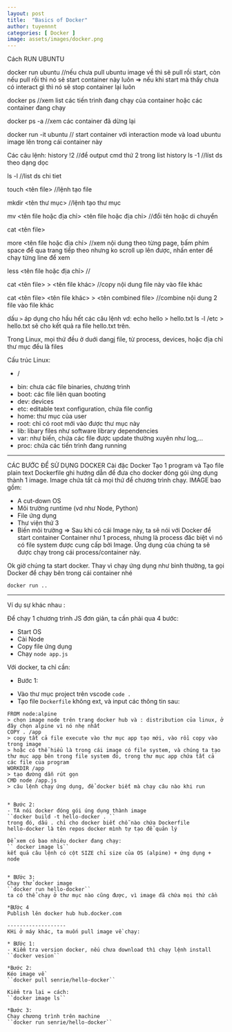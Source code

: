 ```yaml
---
layout: post
title:  "Basics of Docker"
author: tuyennnt
categories: [ Docker ]
image: assets/images/docker.png
---
```



Cách RUN UBUNTU 

docker  run ubuntu
 //nếu chưa pull ubuntu image về thì sẽ pull rồi start, còn nếu pull rồi thì nó sẽ start container này luôn 
 => nếu khi start mà thấy chưa có interact gì thì nó sẽ stop container lại luôn
 
 docker ps
 //xem list các tiến trình đang chạy của container hoặc các container đang chạy 
 
 docker ps -a
 //xem các container đã dừng lại
 
 docker run -it ubuntu
 // start container với interaction mode và load ubuntu image lên trong cái container này
 
 Các câu lệnh:
 history
 !2 //để output cmd thứ 2 trong list history
 ls -1 
 //líst ds theo dạng dọc
 
 ls -l 
 //list ds chi tiet
 
 touch <tên file>
 //lệnh tạo file
 
 mkdir <tên thư mục>
 //lệnh tạo thư mục
 
 mv <tên file hoặc địa chỉ> <tên file hoặc địa chỉ>
 //đổi tên hoặc di chuyển
 
 cat <tên file>
 
 more <tên file hoặc địa chỉ>
 //xem nội dung theo từng page, bấm phím space để qua trang tiếp theo nhưng ko scroll up lên được, nhấn enter để chạy từng line để xem
 
 less <tên file hoặc địa chỉ>
 //

cat <tên file> > <tên file khác>
//copy nội dung file này vào file khác

cat <tên file> <tên file khác> > <tên combined file>
//combine nội dung 2 file vào file khác

dấu ``>`` áp dụng cho hầu hết các câu lệnh
vd: echo hello > hello.txt
ls -l /etc > hello.txt
sẽ cho kết quả ra file hello.txt trên.


 Trong Linux, mọi thứ đều ở duới dangj file, từ process, devices, hoặc địa chỉ thư mục đều là files
 
 Cấu trúc Linux:
 - /
 + bin: chưa các file binaries, chương trình
 + boot: các file liên quan booting
 + dev: devices
 + etc: editable text configuration, chứa file config
 + home: thư mục của user
 + root: chỉ có root mới vào được thư mục này
 + lib: libary files như software library dependencies 
 + var: như biến, chứa các file được update thường xuyên như log,...
 + proc: chứa các tiến trình đang running
 
 -------------------
 
 CÁC BƯỚC ĐỂ SỬ DỤNG DOCKER
 Cài đặc Docker
 Tạo 1 program và Tạo file plain text Dockerfile ghi hướng dẫn để đưa cho docker đóng gói ứng dụng thành 1 image. Image chứa tất cả mọi thứ để chương trình chạy.
 IMAGE bao gồm:
 * A cut-down OS
 * Môi trường runtime (vd như Node, Python)
 * File ứng dụng
 * Thư viện thứ 3
 * Biến môi trường
 => Sau khi có cái Image này, ta sẽ nói với Docker để start container 
 Container như 1 process, nhưng là process đăc biệt vì nó có file system được cung cấp bởi Image. Ứng dụng của chúng ta sẽ được chạy trong cái process/container này.
 
 Ok giờ chúng ta start docker.
 Thay vì chạy ứng dụng như bình thường, ta gọi Docker để chạy bên trong cái container nhé
 
 ``docker run ..``
 
 ---------------
 Ví dụ sự khác nhau :
 
 Để chạy 1 chương trình JS đơn giản, ta cần phải qua 4 bước:
 - Start OS
 - Cài Node
 - Copy file ứng dụng
 - Chạy ``node app.js``
 
 Với docker, ta chỉ cần:
 
 * Bước 1:

 - Vào thư mục project trên vscode ``code .``
 - Tạo file ``Dockerfile`` không ext, và input các thông tin sau:
 ```
 FROM node:alpine
 > chọn image node trên trang docker hub và : distribution của linux, ở đây chọn alpine vì nó nhẹ nhất 
 COPY . /app 
 > copy tất cả file execute vào thư mục app tạo mới, vào rồi copy vào trong image
 > hoặc có thể hiểu là trong cái image có file system, và chúng ta tạo thư mục app bên trong file system đó, trong thư mục app chứa tất cả các file của program
 WORKDIR /app
 > tạo đường dẫn rút gọn
 CMD node /app.js
 > câu lệnh chạy ứng dụng, để docker biết mà chạy câu nào khi run
 
 
 * Bước 2:
 - TA nói docker đóng gói úng dụng thành image
 ``docker build -t hello-docker . ``
 trong đó, dấu . chỉ cho docker biết chỗ nào chứa Dockerfile
 hello-docker là tên repos docker mình tự tạo để quản lý
 
 Để xem có bao nhiêu docker đang chạy:
 `` docker image ls``
 kết quả câu lệnh có cột SIZE chỉ size của OS (alpine) + ứng dụng + node
 
 
 * BƯớc 3:
 Chạy thử docker image
 ``docker run hello-docker``
 ta có thể chạy ở thư mục nào cũng được, vì image đã chứa mọi thứ cần
 
 *BƯớc 4
 Publish lên docker hub hub.docker.com
 
 -------------------
 KHi ở máy khác, ta muốn pull image về chạy:
 
 * BƯớc 1:
 - Kiểm tra version docker, nếu chưa download thì chạy lệnh install
 ``docker vesion``
 
 *Bước 2:
 Kéo image về
 ``docker pull senrie/hello-docker``
 
 Kiểm tra lại = cách:
 ``docker image ls``
 
 *Bước 3:
 Chạy chương trình trên machine 
 ``docker run senrie/hello-docker``
 
